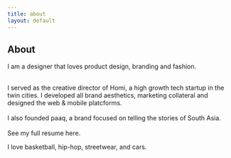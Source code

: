 ```yaml
---
title: about
layout: default
---
```


<body class="about">
    <section>
        <div class="container">
            <h1 class="heading">About</h1>
            <p class="subheading">I am a designer that loves product design, branding and fashion.<br>
                <div><br> I served as the creative director of Homi, a high growth tech startup in the twin cities. I developed all brand aesthetics, marketing collateral and designed the web & mobile platcforms.<br>
                <div><br>I also founded paaq, a brand focused on telling the stories of South Asia. <br>
                <div><br>See my full resume here.</div> 
            <p></p>
            <div class="bumpdown">
                <div>I love basketball, hip-hop, streetwear, and cars.</div>
            </div>
        </div>    
    </section>  
</body>